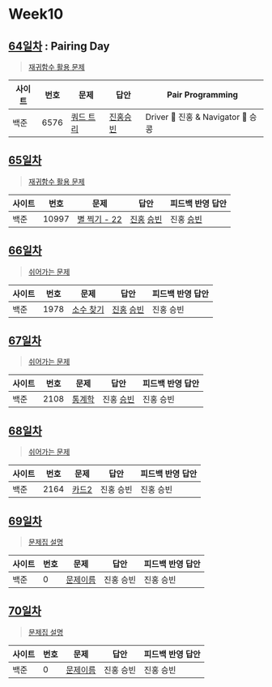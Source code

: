 # Week10

## [64일차](Day64) : Pairing Day

> [재귀함수 활용 문제](https://www.acmicpc.net/group/workbook/view/9797/31034)

| 사이트 | 번호 | 문제                 | 답안                | Pair Programming    |
| ------ | ---- | -------------------- | ------------------- | ------------------- |
| 백준   | 6576 | [쿼드 트리](https://www.acmicpc.net/problem/6576) | [진홍승빈](Day64/bj6576_kjhwsb.java) | Driver 🚗 진홍 & Navigator 🧭 승콩 |

## [65일차](Day65)

> [재귀함수 활용 문제](https://www.acmicpc.net/group/workbook/view/9797/31046)

| 사이트 | 번호 | 문제                 | 답안                | 피드백 반영 답안    |
| ------ | ---- | -------------------- | ------------------- | ------------------- |
| 백준   | 10997    | [별 찍기 - 22](https://www.acmicpc.net/problem/10997) | [진홍](Day65/bj10997_kjh.java) [승빈](Day65/bj10997_wsb.java) | 진홍 [승빈](Day65/bj10997_wsb.java) |

## [66일차](Day66)

> [쉬어가는 문제](https://www.acmicpc.net/group/workbook/view/9797/31102)

| 사이트 | 번호 | 문제                 | 답안                | 피드백 반영 답안    |
| ------ | ---- | -------------------- | ------------------- | ------------------- |
| 백준   | 1978 | [소수 찾기](https://www.acmicpc.net/problem/1978) | [진홍](Day66/bj1978_kjh.java) [승빈](Day66/bj1978_wsb.java) | 진홍 승빈 |

## [67일차](Day67)

> [쉬어가는 문제](https://www.acmicpc.net/group/workbook/view/9797/31140)

| 사이트 | 번호 | 문제                 | 답안                | 피드백 반영 답안    |
| ------ | ---- | -------------------- | ------------------- | ------------------- |
| 백준   | 2108    | [통계학](https://www.acmicpc.net/problem/2108) | 진홍 [승빈](Day67/bj2108_wsb.java) | 진홍 승빈 |

## [68일차](Day68)

> [쉬어가는 문제](https://www.acmicpc.net/group/workbook/view/9797/31205)

| 사이트 | 번호 | 문제                 | 답안                | 피드백 반영 답안    |
| ------ | ---- | -------------------- | ------------------- | ------------------- |
| 백준   | 2164 | [카드2](https://www.acmicpc.net/problem/2164) | 진홍 승빈 | 진홍 승빈 |

## [69일차](Day69)

> [문제집 설명](문제집링크)

| 사이트 | 번호 | 문제                 | 답안                | 피드백 반영 답안    |
| ------ | ---- | -------------------- | ------------------- | ------------------- |
| 백준   | 0    | [문제이름](문제링크) | 진홍 승빈 | 진홍 승빈 |

## [70일차](Day70)

> [문제집 설명](문제집링크)

| 사이트 | 번호 | 문제                 | 답안                | 피드백 반영 답안    |
| ------ | ---- | -------------------- | ------------------- | ------------------- |
| 백준   | 0    | [문제이름](문제링크) | 진홍 승빈 | 진홍 승빈 |
